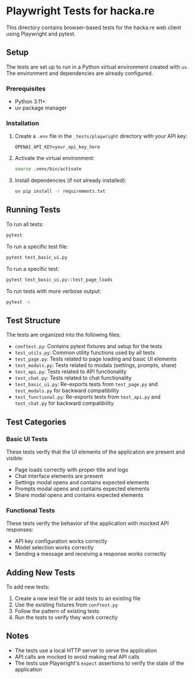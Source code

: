 # Playwright Tests for hacka.re

This directory contains browser-based tests for the hacka.re web client using Playwright and pytest.

## Setup

The tests are set up to run in a Python virtual environment created with `uv`. The environment and dependencies are already configured.

### Prerequisites

- Python 3.11+
- uv package manager

### Installation

1. Create a `.env` file in the `_tests/playwright` directory with your API key:
   ```
   OPENAI_API_KEY=your_api_key_here
   ```

2. Activate the virtual environment:
   ```bash
   source .venv/bin/activate
   ```

3. Install dependencies (if not already installed):
   ```bash
   uv pip install -r requirements.txt
   ```

## Running Tests

To run all tests:

```bash
pytest
```

To run a specific test file:

```bash
pytest test_basic_ui.py
```

To run a specific test:

```bash
pytest test_basic_ui.py::test_page_loads
```

To run tests with more verbose output:

```bash
pytest -v
```

## Test Structure

The tests are organized into the following files:

- `conftest.py`: Contains pytest fixtures and setup for the tests
- `test_utils.py`: Common utility functions used by all tests
- `test_page.py`: Tests related to page loading and basic UI elements
- `test_modals.py`: Tests related to modals (settings, prompts, share)
- `test_api.py`: Tests related to API functionality
- `test_chat.py`: Tests related to chat functionality
- `test_basic_ui.py`: Re-exports tests from `test_page.py` and `test_modals.py` for backward compatibility
- `test_functional.py`: Re-exports tests from `test_api.py` and `test_chat.py` for backward compatibility

## Test Categories

### Basic UI Tests

These tests verify that the UI elements of the application are present and visible:

- Page loads correctly with proper title and logo
- Chat interface elements are present
- Settings modal opens and contains expected elements
- Prompts modal opens and contains expected elements
- Share modal opens and contains expected elements

### Functional Tests

These tests verify the behavior of the application with mocked API responses:

- API key configuration works correctly
- Model selection works correctly
- Sending a message and receiving a response works correctly

## Adding New Tests

To add new tests:

1. Create a new test file or add tests to an existing file
2. Use the existing fixtures from `conftest.py`
3. Follow the pattern of existing tests
4. Run the tests to verify they work correctly

## Notes

- The tests use a local HTTP server to serve the application
- API calls are mocked to avoid making real API calls
- The tests use Playwright's `expect` assertions to verify the state of the application
